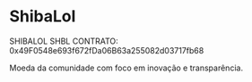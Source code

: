 # ShibaLol
SHIBALOL  SHBL
CONTRATO: 0x49F0548e693f672fDa06B63a255082d03717fb68

Moeda da comunidade com foco em inovação e transparência. 
